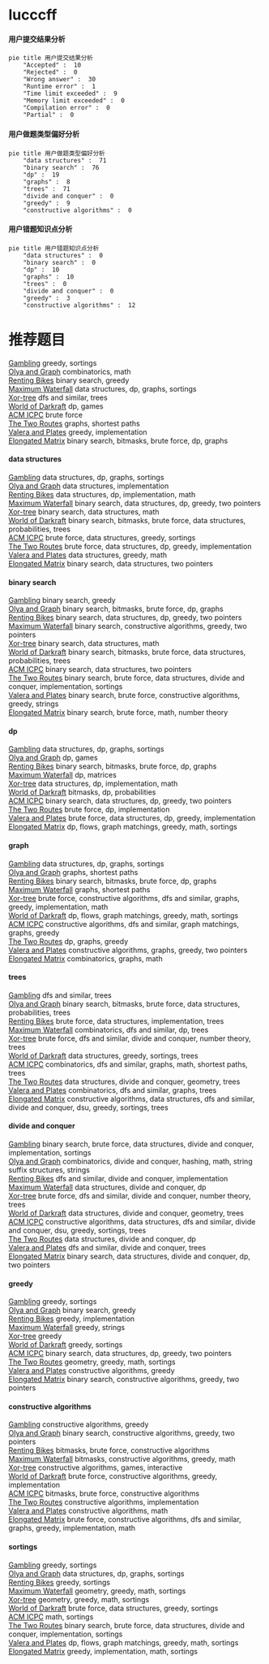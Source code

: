 # lucccff
<!-- tabs:start -->
#### **用户提交结果分析**

```mermaid
pie title 用户提交结果分析
    "Accepted" :  10
    "Rejected" :  0
    "Wrong answer" :  30
    "Runtime error" :  1
    "Time limit exceeded" :  9
    "Memory limit exceeded" :  0
    "Compilation error" :  0
    "Partial" :  0
```
#### **用户做题类型偏好分析**

```mermaid
pie title 用户做题类型偏好分析
    "data structures" :  71
    "binary search" :  76
    "dp" :  19
    "graphs" :  8
    "trees" :  71
    "divide and conquer" :  0
    "greedy" :  9
    "constructive algorithms" :  0
```
#### **用户错题知识点分析**

```mermaid
pie title 用户错题知识点分析
    "data structures" :  0
    "binary search" :  0
    "dp" :  10
    "graphs" :  10
    "trees" :  0
    "divide and conquer" :  0
    "greedy" :  3
    "constructive algorithms" :  12
```
<!-- tabs:end -->
# 推荐题目
[Gambling](http://codeforces.com/problemset/problem/1038/C)		greedy,
                        sortings		  
[Olya and Graph](http://codeforces.com/problemset/problem/305/D)		combinatorics,
                        math		  
[Renting Bikes](http://codeforces.com/problemset/problem/363/D)		binary search,
                        greedy		  
[Maximum Waterfall](http://codeforces.com/problemset/problem/269/D)		data structures,
                        dp,
                        graphs,
                        sortings		  
[Xor-tree](http://codeforces.com/problemset/problem/429/A)		dfs and similar,
                        trees		  
[World of Darkraft](http://codeforces.com/problemset/problem/138/D)		dp,
                        games		  
[ACM ICPC](http://codeforces.com/problemset/problem/886/A)		brute force		  
[The Two Routes](https://codeforces.com/contest/602/problem/C)		graphs,
                        shortest paths		  
[Valera and Plates](http://codeforces.com/problemset/problem/369/A)		greedy,
                        implementation		  
[Elongated Matrix](http://codeforces.com/problemset/problem/1102/F)		binary search,
                        bitmasks,
                        brute force,
                        dp,
                        graphs		  
<!-- tabs:start -->
#### **data structures**
[Gambling](http://codeforces.com/problemset/problem/269/D)		data structures,
                        dp,
                        graphs,
                        sortings		  
[Olya and Graph](http://codeforces.com/problemset/problem/1208/E)		data structures,
                        implementation		  
[Renting Bikes](http://codeforces.com/problemset/problem/280/E)		data structures,
                        dp,
                        implementation,
                        math		  
[Maximum Waterfall](http://codeforces.com/problemset/problem/1492/C)		binary search,
                        data structures,
                        dp,
                        greedy,
                        two pointers		  
[Xor-tree](http://codeforces.com/problemset/problem/1490/G)		binary search,
                        data structures,
                        math		  
[World of Darkraft](http://codeforces.com/problemset/problem/1479/D)		binary search,
                        bitmasks,
                        brute force,
                        data structures,
                        probabilities,
                        trees		  
[ACM ICPC](http://codeforces.com/problemset/problem/1497/A)		brute force,
                        data structures,
                        greedy,
                        sortings		  
[The Two Routes](http://codeforces.com/problemset/problem/1491/C)		brute force,
                        data structures,
                        dp,
                        greedy,
                        implementation		  
[Valera and Plates](http://codeforces.com/problemset/problem/1492/B)		data structures,
                        greedy,
                        math		  
[Elongated Matrix](http://codeforces.com/problemset/problem/1436/E)		binary search,
                        data structures,
                        two pointers		  
#### **binary search**
[Gambling](http://codeforces.com/problemset/problem/363/D)		binary search,
                        greedy		  
[Olya and Graph](http://codeforces.com/problemset/problem/1102/F)		binary search,
                        bitmasks,
                        brute force,
                        dp,
                        graphs		  
[Renting Bikes](http://codeforces.com/problemset/problem/1492/C)		binary search,
                        data structures,
                        dp,
                        greedy,
                        two pointers		  
[Maximum Waterfall](http://codeforces.com/problemset/problem/1463/D)		binary search,
                        constructive algorithms,
                        greedy,
                        two pointers		  
[Xor-tree](http://codeforces.com/problemset/problem/1490/G)		binary search,
                        data structures,
                        math		  
[World of Darkraft](http://codeforces.com/problemset/problem/1479/D)		binary search,
                        bitmasks,
                        brute force,
                        data structures,
                        probabilities,
                        trees		  
[ACM ICPC](http://codeforces.com/problemset/problem/1436/E)		binary search,
                        data structures,
                        two pointers		  
[The Two Routes](http://codeforces.com/problemset/problem/1461/D)		binary search,
                        brute force,
                        data structures,
                        divide and conquer,
                        implementation,
                        sortings		  
[Valera and Plates](http://codeforces.com/problemset/problem/1493/C)		binary search,
                        brute force,
                        constructive algorithms,
                        greedy,
                        strings		  
[Elongated Matrix](http://codeforces.com/problemset/problem/1487/D)		binary search,
                        brute force,
                        math,
                        number theory		  
#### **dp**
[Gambling](http://codeforces.com/problemset/problem/269/D)		data structures,
                        dp,
                        graphs,
                        sortings		  
[Olya and Graph](http://codeforces.com/problemset/problem/138/D)		dp,
                        games		  
[Renting Bikes](http://codeforces.com/problemset/problem/1102/F)		binary search,
                        bitmasks,
                        brute force,
                        dp,
                        graphs		  
[Maximum Waterfall](http://codeforces.com/problemset/problem/576/D)		dp,
                        matrices		  
[Xor-tree](http://codeforces.com/problemset/problem/280/E)		data structures,
                        dp,
                        implementation,
                        math		  
[World of Darkraft](http://codeforces.com/problemset/problem/482/C)		bitmasks,
                        dp,
                        probabilities		  
[ACM ICPC](http://codeforces.com/problemset/problem/1492/C)		binary search,
                        data structures,
                        dp,
                        greedy,
                        two pointers		  
[The Two Routes](https://codeforces.com/contest/1457/problem/C)		brute force,
                        dp,
                        implementation		  
[Valera and Plates](http://codeforces.com/problemset/problem/1491/C)		brute force,
                        data structures,
                        dp,
                        greedy,
                        implementation		  
[Elongated Matrix](http://codeforces.com/problemset/problem/1437/C)		dp,
                        flows,
                        graph matchings,
                        greedy,
                        math,
                        sortings		  
#### **graph**
[Gambling](http://codeforces.com/problemset/problem/269/D)		data structures,
                        dp,
                        graphs,
                        sortings		  
[Olya and Graph](https://codeforces.com/contest/602/problem/C)		graphs,
                        shortest paths		  
[Renting Bikes](http://codeforces.com/problemset/problem/1102/F)		binary search,
                        bitmasks,
                        brute force,
                        dp,
                        graphs		  
[Maximum Waterfall](https://codeforces.com/contest/1484/problem/F)		graphs,
                        shortest paths		  
[Xor-tree](http://codeforces.com/problemset/problem/1487/C)		brute force,
                        constructive algorithms,
                        dfs and similar,
                        graphs,
                        greedy,
                        implementation,
                        math		  
[World of Darkraft](http://codeforces.com/problemset/problem/1437/C)		dp,
                        flows,
                        graph matchings,
                        greedy,
                        math,
                        sortings		  
[ACM ICPC](http://codeforces.com/problemset/problem/1470/D)		constructive algorithms,
                        dfs and similar,
                        graph matchings,
                        graphs,
                        greedy		  
[The Two Routes](http://codeforces.com/problemset/problem/1476/C)		dp,
                        graphs,
                        greedy		  
[Valera and Plates](http://codeforces.com/problemset/problem/1304/D)		constructive algorithms,
                        graphs,
                        greedy,
                        two pointers		  
[Elongated Matrix](http://codeforces.com/problemset/problem/1475/C)		combinatorics,
                        graphs,
                        math		  
#### **trees**
[Gambling](http://codeforces.com/problemset/problem/429/A)		dfs and similar,
                        trees		  
[Olya and Graph](http://codeforces.com/problemset/problem/1479/D)		binary search,
                        bitmasks,
                        brute force,
                        data structures,
                        probabilities,
                        trees		  
[Renting Bikes](http://codeforces.com/problemset/problem/1511/C)		brute force,
                        data structures,
                        implementation,
                        trees		  
[Maximum Waterfall](http://codeforces.com/problemset/problem/1499/F)		combinatorics,
                        dfs and similar,
                        dp,
                        trees		  
[Xor-tree](http://codeforces.com/problemset/problem/1491/E)		brute force,
                        dfs and similar,
                        divide and conquer,
                        number theory,
                        trees		  
[World of Darkraft](http://codeforces.com/problemset/problem/1466/D)		data structures,
                        greedy,
                        sortings,
                        trees		  
[ACM ICPC](http://codeforces.com/problemset/problem/1495/D)		combinatorics,
                        dfs and similar,
                        graphs,
                        math,
                        shortest paths,
                        trees		  
[The Two Routes](http://codeforces.com/problemset/problem/1303/G)		data structures,
                        divide and conquer,
                        geometry,
                        trees		  
[Valera and Plates](http://codeforces.com/problemset/problem/1454/E)		combinatorics,
                        dfs and similar,
                        graphs,
                        trees		  
[Elongated Matrix](http://codeforces.com/problemset/problem/1494/D)		constructive algorithms,
                        data structures,
                        dfs and similar,
                        divide and conquer,
                        dsu,
                        greedy,
                        sortings,
                        trees		  
#### **divide and conquer**
[Gambling](http://codeforces.com/problemset/problem/1461/D)		binary search,
                        brute force,
                        data structures,
                        divide and conquer,
                        implementation,
                        sortings		  
[Olya and Graph](http://codeforces.com/problemset/problem/1466/G)		combinatorics,
                        divide and conquer,
                        hashing,
                        math,
                        string suffix structures,
                        strings		  
[Renting Bikes](http://codeforces.com/problemset/problem/1490/D)		dfs and similar,
                        divide and conquer,
                        implementation		  
[Maximum Waterfall](https://codeforces.com/contest/1483/problem/C)		data structures,
                        divide and conquer,
                        dp		  
[Xor-tree](http://codeforces.com/problemset/problem/1491/E)		brute force,
                        dfs and similar,
                        divide and conquer,
                        number theory,
                        trees		  
[World of Darkraft](http://codeforces.com/problemset/problem/1303/G)		data structures,
                        divide and conquer,
                        geometry,
                        trees		  
[ACM ICPC](http://codeforces.com/problemset/problem/1494/D)		constructive algorithms,
                        data structures,
                        dfs and similar,
                        divide and conquer,
                        dsu,
                        greedy,
                        sortings,
                        trees		  
[The Two Routes](http://codeforces.com/problemset/problem/1482/E)		data structures,
                        divide and conquer,
                        dp		  
[Valera and Plates](http://codeforces.com/problemset/problem/566/C)		dfs and similar,
                        divide and conquer,
                        trees		  
[Elongated Matrix](http://codeforces.com/problemset/problem/1428/F)		binary search,
                        data structures,
                        divide and conquer,
                        dp,
                        two pointers		  
#### **greedy**
[Gambling](http://codeforces.com/problemset/problem/1038/C)		greedy,
                        sortings		  
[Olya and Graph](http://codeforces.com/problemset/problem/363/D)		binary search,
                        greedy		  
[Renting Bikes](http://codeforces.com/problemset/problem/369/A)		greedy,
                        implementation		  
[Maximum Waterfall](http://codeforces.com/problemset/problem/1076/A)		greedy,
                        strings		  
[Xor-tree](http://codeforces.com/problemset/problem/92/B)		greedy		  
[World of Darkraft](http://codeforces.com/problemset/problem/1175/D)		greedy,
                        sortings		  
[ACM ICPC](http://codeforces.com/problemset/problem/1492/C)		binary search,
                        data structures,
                        dp,
                        greedy,
                        two pointers		  
[The Two Routes](https://codeforces.com/contest/1496/problem/C)		geometry,
                        greedy,
                        math,
                        sortings		  
[Valera and Plates](http://codeforces.com/problemset/problem/1493/A)		constructive algorithms,
                        greedy		  
[Elongated Matrix](http://codeforces.com/problemset/problem/1463/D)		binary search,
                        constructive algorithms,
                        greedy,
                        two pointers		  
#### **constructive algorithms**
[Gambling](http://codeforces.com/problemset/problem/1493/A)		constructive algorithms,
                        greedy		  
[Olya and Graph](http://codeforces.com/problemset/problem/1463/D)		binary search,
                        constructive algorithms,
                        greedy,
                        two pointers		  
[Renting Bikes](https://codeforces.com/contest/1456/problem/B)		bitmasks,
                        brute force,
                        constructive algorithms		  
[Maximum Waterfall](http://codeforces.com/problemset/problem/1492/D)		bitmasks,
                        constructive algorithms,
                        greedy,
                        math		  
[Xor-tree](https://codeforces.com/contest/1504/problem/D)		constructive algorithms,
                        games,
                        interactive		  
[World of Darkraft](https://codeforces.com/contest/1483/problem/A)		brute force,
                        constructive algorithms,
                        greedy,
                        implementation		  
[ACM ICPC](https://codeforces.com/contest/1457/problem/D)		bitmasks,
                        brute force,
                        constructive algorithms		  
[The Two Routes](http://codeforces.com/problemset/problem/1513/A)		constructive algorithms,
                        implementation		  
[Valera and Plates](http://codeforces.com/problemset/problem/1473/C)		constructive algorithms,
                        math		  
[Elongated Matrix](http://codeforces.com/problemset/problem/1487/C)		brute force,
                        constructive algorithms,
                        dfs and similar,
                        graphs,
                        greedy,
                        implementation,
                        math		  
#### **sortings**
[Gambling](http://codeforces.com/problemset/problem/1038/C)		greedy,
                        sortings		  
[Olya and Graph](http://codeforces.com/problemset/problem/269/D)		data structures,
                        dp,
                        graphs,
                        sortings		  
[Renting Bikes](http://codeforces.com/problemset/problem/1175/D)		greedy,
                        sortings		  
[Maximum Waterfall](https://codeforces.com/contest/1496/problem/C)		geometry,
                        greedy,
                        math,
                        sortings		  
[Xor-tree](http://codeforces.com/problemset/problem/1495/A)		geometry,
                        greedy,
                        math,
                        sortings		  
[World of Darkraft](http://codeforces.com/problemset/problem/1497/A)		brute force,
                        data structures,
                        greedy,
                        sortings		  
[ACM ICPC](http://codeforces.com/problemset/problem/1427/A)		math,
                        sortings		  
[The Two Routes](http://codeforces.com/problemset/problem/1461/D)		binary search,
                        brute force,
                        data structures,
                        divide and conquer,
                        implementation,
                        sortings		  
[Valera and Plates](http://codeforces.com/problemset/problem/1437/C)		dp,
                        flows,
                        graph matchings,
                        greedy,
                        math,
                        sortings		  
[Elongated Matrix](http://codeforces.com/problemset/problem/1473/A)		greedy,
                        implementation,
                        math,
                        sortings		  
<!-- tabs:end -->
